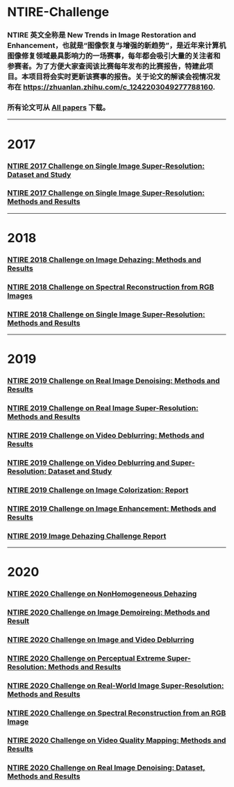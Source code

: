 # NTIRE-Challenge
### NTIRE 英文全称是 New Trends in Image Restoration and Enhancement，也就是“图像恢复与增强的新趋势”，是近年来计算机图像修复领域最具影响力的一场赛事，每年都会吸引大量的关注者和参赛者。为了方便大家查阅该比赛每年发布的比赛报告，特建此项目。本项目将会实时更新该赛事的报告。关于论文的解读会视情况发布在 https://zhuanlan.zhihu.com/c_1242203049277788160.

### 所有论文可从  <a href="https://www.jianguoyun.com/p/Db0_FZkQ19ySBxibtZcD">All papers</a>  下载。

---------------------------

# 2017

### <a href="https://junchenglee.com/other/NTIRE/2017/SR_Data.pdf">NTIRE 2017 Challenge on Single Image Super-Resolution: Dataset and Study</a>

### <a href="https://junchenglee.com/other/NTIRE/2017/SR_Method.pdf">NTIRE 2017 Challenge on Single Image Super-Resolution: Methods and Results</a>

--------------

# 2018

### <a href="https://junchenglee.com/other/NTIRE/2018/Image_dehazing.pdf">NTIRE 2018 Challenge on Image Dehazing: Methods and Results</a>

### <a href="https://junchenglee.com/other/NTIRE/2018/RGB_images.pdf">NTIRE 2018 Challenge on Spectral Reconstruction from RGB Images</a>

### <a href="https://junchenglee.com/other/NTIRE/2018/SR_Method.pdf">NTIRE 2018 Challenge on Single Image Super-Resolution: Methods and Results</a>

--------

# 2019

### <a href="https://junchenglee.com/other/NTIRE/2019/Image_denoising.pdf">NTIRE 2019 Challenge on Real Image Denoising: Methods and Results</a>

### <a href="https://junchenglee.com/other/NTIRE/2019/SR_Method.pdf">NTIRE 2019 Challenge on Real Image Super-Resolution: Methods and Results</a>

### <a href="https://junchenglee.com/other/NTIRE/2019/Video_deblurring_Method.pdf">NTIRE 2019 Challenge on Video Deblurring: Methods and Results</a>

### <a href="https://junchenglee.com/other/NTIRE/2019/Video_deblurring_Data.pdf">NTIRE 2019 Challenge on Video Deblurring and Super-Resolution: Dataset and Study</a>

### <a href="https://junchenglee.com/other/NTIRE/2019/Image_colorization.pdf">NTIRE 2019 Challenge on Image Colorization: Report</a>

### <a href="https://junchenglee.com/other/NTIRE/2019/Image_enhancement.pdf">NTIRE 2019 Challenge on Image Enhancement: Methods and Results</a>

### <a href="https://junchenglee.com/other/NTIRE/2019/Image_dehazing.pdf">NTIRE 2019 Image Dehazing Challenge Report</a>

---------

# 2020

### <a href="https://junchenglee.com/other/NTIRE/2020/Image_dehazing.pdf">NTIRE 2020 Challenge on NonHomogeneous Dehazing</a>

### <a href="https://junchenglee.com/other/NTIRE/2020/Image_demoireing.pdf">NTIRE 2020 Challenge on Image Demoireing: Methods and Result</a>

### <a href="https://junchenglee.com/other/NTIRE/2020/Image_and_video_ deblurring.pdf">NTIRE 2020 Challenge on Image and Video Deblurring</a>

### <a href="https://junchenglee.com/other/NTIRE/2020/Perceptual_extreme_SR.pdf">NTIRE 2020 Challenge on Perceptual Extreme Super-Resolution: Methods and Results</a>

### <a href="https://junchenglee.com/other/NTIRE/2020/Real_world_SR.pdf">NTIRE 2020 Challenge on Real-World Image Super-Resolution: Methods and Results</a>

### <a href="https://junchenglee.com/other/NTIRE/2020/Image_ denoising.pdf">NTIRE 2020 Challenge on Spectral Reconstruction from an RGB Image</a>

### <a href="https://junchenglee.com/other/NTIRE/2020/RGB_Image.pdf">NTIRE 2020 Challenge on Video Quality Mapping: Methods and Results</a>

### <a href="https://junchenglee.com/other/NTIRE/2020/Video_quality_ mapping.pdf">NTIRE 2020 Challenge on Real Image Denoising: Dataset, Methods and Results</a>

